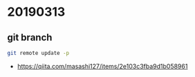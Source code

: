 # 20190313

## git branch

```sh
git remote update -p
```

* https://qiita.com/masashi127/items/2e103c3fba9d1b058961